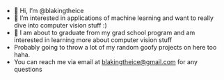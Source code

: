 - 👋 Hi, I’m @blakingtheice
- 👀 I’m interested in applications of machine learning and want to really dive into computer vision stuff :)
- 🌱 I am about to graduate from my grad school program and am interested in learning more about computer vision stuff
- Probably going to throw a lot of my random goofy projects on here too haha.
- You can reach me via email at blakingtheice@gmail.com for any questions
